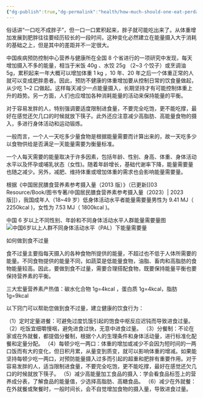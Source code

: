 ```yaml
---
{"dg-publish":true,"dg-permalink":"health/how-much-should-one-eat-perday","permalink":"/health/how-much-should-one-eat-perday/","metatags":{"description":null,"og:site_name":"DavonOs","og:title":"每天应吃多少","og:type":"article","og:url":"https://zuji.eu.org/health/how-much-should-one-eat-perday","og:image":null,"og:image:width":"200","og:image:alt":"articlecover","og:locale":"zh_cn"},"created":"2025-05-02T21:19:44.345+08:00","updated":"2025-07-04T17:49:38.329+08:00"}
---
```



俗话讲“一口吃不成胖子”，但一口一口累积起来，胖子就可能吃出来了。从体重增加发展到肥胖往往要经历较长的一段时间，这种变化必然建立在能量摄入大于消耗的基础之上，但是其中的差距并不一定很大。

中国疾病预防控制中心营养与健康所在全国 8 个省进行的一项研究中发现，每天增加摄入不多的能量，相当于米饭 40g 、水饺 25g （2~3 个饺子）或烹调油 5g，累积起来一年大概可以增加体重 1 kg ，10 年、20 年之后一个体重正常的人就可以变成肥胖患者。因此，预防不健康的体重增加要从控制日常的饮食量做起，从少吃 1~2 口做起。这样每天减少一点能量摄入，长期坚持才有可能控制体重上升的趋势。另一方面，人们也应增加各种消耗能量的活动来保持能量的平衡。  

对于容易发胖的人，特别强调要适度限制进食量，不要完全吃饱，更不能吃撑，最好在感觉还欠几口的时候就放下筷子。此外还应注意减少高脂肪、高能量食物的摄入，多进行身体活动和运动锻炼。  

一般而言，一个人一天吃多少量食物是根据能量需要而计算出来的，故一天吃多少以食物供给是否满足一天能量需要为衡量标准。

一个人每天需要的能量取决于许多因素，包括年龄、性别、身高、体重、身体活动水平以及怀孕或哺乳状态（女性)。随着年龄增长，基础代谢率下降，能量需要量也随之减少。另外，减肥、维持体重或增加体重的需求也会影响能量需要量。  

根据《中国居民膳食营养素参考摄入量（2013 版）》（已更新[[03 Resource/Book/图书专著/中国居民膳食营养素参考摄入量（2023）\| 2023 版]]），我国成年人（18~49 岁）低身体活动水平者能量需要量男性为 9.41 MJ（ $2250\mathrm{kcal}$ )，女性为 7.53 MJ（ $1800\mathrm{kcal}$ )。

中国 6 岁以上不同性别、年龄和不同身体活动水平人群能量需要量图  
![中国6岁以上人群不同身体活动水平（PAL）下能量需要量 ](https://cdn-mineru.openxlab.org.cn/extract/22ddf09d-1891-4ac5-963b-13d391492197/61f7f4842bfdf2580cfc0eb60ac41a9d1073d81563952807473b8ee4d13a17af.jpg)  

如何做到食不过量  

食不过量主要指每天摄入的各种食物所提供的能量，不超过也不低于人体所需要的能量。不同食物提供的能量不同，如蔬菜是低能量食物，油脂、畜肉和高脂肪的食物能量较高。因此，要做到食不过量，需要合理搭配食物，既要保持能量平衡也要保持营养素的平衡。  

三大宏量营养素产热值：碳水化合物 1g=4kcal ，蛋白质 1g=4kcal，脂肪 1g=9kcal  

以下窍门可以帮助您做到食不过量，建立健康的饮食行为：  

（1）定时定量进餐：可避免过度饥饿引起的饱食中枢反应迟钝而导致进食过量。
（2）吃饭宜细嚼慢咽，避免进食过快，无意中进食过量。
（3）分餐制：不论在家或在外就餐，都提倡分餐制，根据个人的生理条件和身体活动量，进行标准化配餐和定量分配。
（4）每顿少吃一两口：体重的增加或减少不会因为短时间的一两口饭而有大的变化，但日积月累，从量变到质变，就可以影响体重的增减。如果能坚持每顿少吃一两口，对预防能量摄入过多而引起的超重和肥胖有重要作用。对于容易发胖的人，适当限制进食量，不要完全吃饱，更不能吃撑，最好在感觉还欠几口的时候就放下筷子。
（5）减少高能量加工食品的摄入：学会看食品标签上的营养成分表，了解食品的能量值，少选择高脂肪、高糖食品。
（6）减少在外就餐：在外就餐或聚餐时，一般时间长，会不自觉增加食物的摄入量，导致进食过量。  
